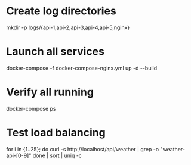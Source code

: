 # Create log directories
mkdir -p logs/{api-1,api-2,api-3,api-4,api-5,nginx}

# Launch all services
docker-compose -f docker-compose-nginx.yml up -d --build

# Verify all running
docker-compose ps

# Test load balancing
for i in {1..25}; do
  curl -s http://localhost/api/weather | grep -o "weather-api-[0-9]"
done | sort | uniq -c
